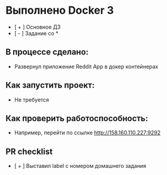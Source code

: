 # Выполнено Docker 3

 - [ + ] Основное ДЗ
 - [ - ] Задание со *

## В процессе сделано:
 - Развернул приложение Reddit App в докер контейнерах

## Как запустить проект:
 - Не требуется

## Как проверить работоспособность:
 - Например, перейти по ссылке http://158.160.110.227:9292

## PR checklist
 - [ + ] Выставил label с номером домашнего задания
